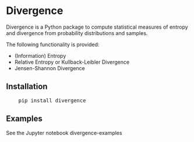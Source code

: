 # Divergence
Divergence is a Python package to compute statistical measures of entropy and divergence from probability distributions and samples.

The following functionality is provided:
* (Information) Entropy
* Relative Entropy or Kullback-Leibler Divergence
* Jensen-Shannon Divergence

## Installation

<pre>
    pip install divergence
</pre>

## Examples
See the Jupyter notebook divergence-examples 
